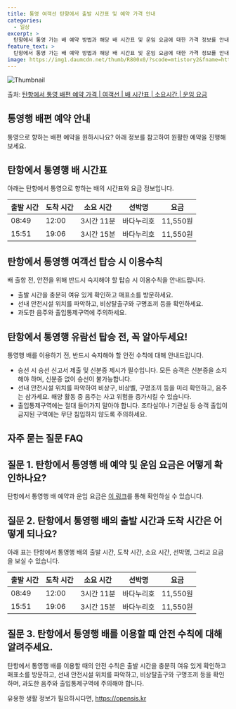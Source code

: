 ```yaml
---
title: 통영 여객선 탄항에서 출발 시간표 및 예약 가격 안내
categories:
  - 일상
excerpt: >
  탄항에서 통영 가는 배 예약 방법과 해당 배 시간표 및 운임 요금에 대한 가격 정보를 안내 드리겠습니다. 안전하고 재밋는 통영행 여행을 위해 아래 정보 참고하시기 바랍니다. 통영행 배편 예약하기 👈 클릭탄항에서 통영행 배 시간표출발 시간도착 시간소요 시간선박명요금08:4912:003시간 11분바다누리호11,550원15:5119:063시간 15분바다누리호11,550원통영행 배편 예약하기 👈 클릭탄항에서 통영행 여객선 탑승 시 이용수칙탄항에서 통영행 배 출항시간을 확인하여 승선한다. 선박이 출항 직전에는 혼잡할 수 있으니 미리 도착하여 충분한 여유시간을 확보하세요. 계단을 이용할 때에는 언제나 난간을 꼭 잡고 내려가거나 올라가야 합니다. 바람이 강하거나 파도가 큰 날에는 특히 조심해야 합니다. 선박 운항 중..
feature_text: >
  탄항에서 통영 가는 배 예약 방법과 해당 배 시간표 및 운임 요금에 대한 가격 정보를 안내 드리겠습니다. 안전하고 재밋는 통영행 여행을 위해 아래 정보 참고하시기 바랍니다. 통영행 배편 예약하기 👈 클릭탄항에서 통영행 배 시간표출발 시간도착 시간소요 시간선박명요금08:4912:003시간 11분바다누리호11,550원15:5119:063시간 15분바다누리호11,550원통영행 배편 예약하기 👈 클릭탄항에서 통영행 여객선 탑승 시 이용수칙탄항에서 통영행 배 출항시간을 확인하여 승선한다. 선박이 출항 직전에는 혼잡할 수 있으니 미리 도착하여 충분한 여유시간을 확보하세요. 계단을 이용할 때에는 언제나 난간을 꼭 잡고 내려가거나 올라가야 합니다. 바람이 강하거나 파도가 큰 날에는 특히 조심해야 합니다. 선박 운항 중..
image: https://img1.daumcdn.net/thumb/R800x0/?scode=mtistory2&fname=https%3A%2F%2Fblog.kakaocdn.net%2Fdn%2FVkLQV%2FbtsHBNZsu6J%2FEGTS1eOuJOd4PhcQskA7Ok%2Fimg.webp
---
```


![Thumbnail](https://img1.daumcdn.net/thumb/R800x0/?scode=mtistory2&fname=https%3A%2F%2Fblog.kakaocdn.net%2Fdn%2FVkLQV%2FbtsHBNZsu6J%2FEGTS1eOuJOd4PhcQskA7Ok%2Fimg.webp)

<p>출처: <a href="https://opensis.kr/entry/%ED%83%84%ED%95%AD%EC%97%90%EC%84%9C-%ED%86%B5%EC%98%81-%EB%B0%B0%ED%8E%B8-%EC%98%88%EC%95%BD-%EA%B0%80%EA%B2%A9-%EC%97%AC%EA%B0%9D%EC%84%A0-%EB%B0%B0-%EC%8B%9C%EA%B0%84%ED%91%9C-%EC%86%8C%EC%9A%94%EC%8B%9C%EA%B0%84-%EC%9A%B4%EC%9E%84-%EC%9A%94%EA%B8%88" rel="dofollow">탄항에서 통영 배편 예약 가격 | 여객선 | 배 시간표 | 소요시간 | 운임 요금</a> </p>

## 통영행 배편 예약 안내

통영으로 향하는 배편 예약을 원하시나요? 아래 정보를 참고하여 원활한 예약을 진행해보세요.

## 탄항에서 통영행 배 시간표

아래는 탄항에서 통영으로 향하는 배의 시간표와 요금 정보입니다.

**출발 시간** | **도착 시간** | **소요 시간** | **선박명** | **요금**  
---|---|---|---|---  
08:49 | 12:00 | 3시간 11분 | 바다누리호 | 11,550원  
15:51 | 19:06 | 3시간 15분 | 바다누리호 | 11,550원  
  
## 탄항에서 통영행 여객선 탑승 시 이용수칙

배 출항 전, 안전을 위해 반드시 숙지해야 할 탑승 시 이용수칙을 안내드립니다.

  * 출발 시간을 충분히 여유 있게 확인하고 매표소를 방문하세요.
  * 선내 안전시설 위치를 파악하고, 비상탈출구와 구명조끼 등을 확인하세요.
  * 과도한 음주와 출입통제구역에 주의하세요.

## 탄항에서 통영행 유람선 탑승 전, 꼭 알아두세요!

통영행 배를 이용하기 전, 반드시 숙지해야 할 안전 수칙에 대해 안내드립니다.

  * 승선 시 승선 신고서 제출 및 신분증 제시가 필수입니다. 모든 승객은 신분증을 소지해야 하며, 신분증 없이 승선이 불가능합니다.
  * 선내 안전시설 위치를 파악하여 비상구, 비상벨, 구명조끼 등을 미리 확인하고, 음주는 삼가세요. 해양 활동 중 음주는 사고 위험을 증가시킬 수 있습니다.
  * 출입통제구역에는 절대 들어가지 말아야 합니다. 조타실이나 기관실 등 승객 출입이 금지된 구역에는 무단 침입하지 않도록 주의하세요.

## 자주 묻는 질문 FAQ

## 질문 1. 탄항에서 통영행 배 예약 및 운임 요금은 어떻게 확인하나요?

탄항에서 통영행 배 예약과 운임 요금은 [이 링크](링크주소)를 통해 확인하실 수 있습니다.

## 질문 2. 탄항에서 통영행 배의 출발 시간과 도착 시간은 어떻게 되나요?

아래 표는 탄항에서 통영행 배의 출발 시간, 도착 시간, 소요 시간, 선박명, 그리고 요금을 보실 수 있습니다.

**출발 시간** | **도착 시간** | **소요 시간** | **선박명** | **요금**  
---|---|---|---|---  
08:49 | 12:00 | 3시간 11분 | 바다누리호 | 11,550원  
15:51 | 19:06 | 3시간 15분 | 바다누리호 | 11,550원  
  
## 질문 3. 탄항에서 통영행 배를 이용할 때 안전 수칙에 대해 알려주세요.

탄항에서 통영행 배를 이용할 때의 안전 수칙은 출발 시간을 충분히 여유 있게 확인하고 매표소를 방문하고, 선내 안전시설 위치를 파악하고,
비상탈출구와 구명조끼 등을 확인하며, 과도한 음주와 출입통제구역에 주의해야 합니다.

 

유용한 생활 정보가 필요하시다면, <a href="https://opensis.kr" rel="dofollow">https://opensis.kr</a>


